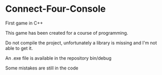# Connect-Four-Console
First game in C++

This game has been created for a course of programming.

Do not compile the project, unfortunately a library is missing and I'm not able to get it.

An .exe file is available in the repository bin/debug

Some mistakes are still in the code
